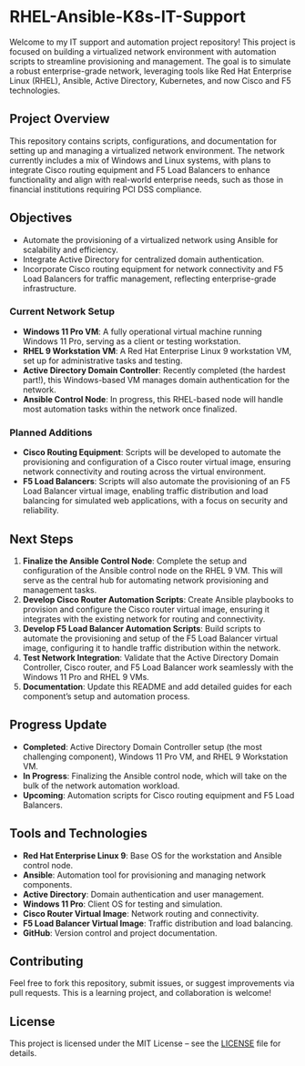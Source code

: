 # RHEL-Ansible-K8s-IT-Support

Welcome to my IT support and automation project repository! This project is focused on building a virtualized network environment with automation scripts to streamline provisioning and management. The goal is to simulate a robust enterprise-grade network, leveraging tools like Red Hat Enterprise Linux (RHEL), Ansible, Active Directory, Kubernetes, and now Cisco and F5 technologies.

## Project Overview
This repository contains scripts, configurations, and documentation for setting up and managing a virtualized network environment. The network currently includes a mix of Windows and Linux systems, with plans to integrate Cisco routing equipment and F5 Load Balancers to enhance functionality and align with real-world enterprise needs, such as those in financial institutions requiring PCI DSS compliance.

## Objectives
- Automate the provisioning of a virtualized network using Ansible for scalability and efficiency.
- Integrate Active Directory for centralized domain authentication.
- Incorporate Cisco routing equipment for network connectivity and F5 Load Balancers for traffic management, reflecting enterprise-grade infrastructure.

### Current Network Setup
- **Windows 11 Pro VM**: A fully operational virtual machine running Windows 11 Pro, serving as a client or testing workstation.
- **RHEL 9 Workstation VM**: A Red Hat Enterprise Linux 9 workstation VM, set up for administrative tasks and testing.
- **Active Directory Domain Controller**: Recently completed (the hardest part!), this Windows-based VM manages domain authentication for the network.
- **Ansible Control Node**: In progress, this RHEL-based node will handle most automation tasks within the network once finalized.

### Planned Additions
- **Cisco Routing Equipment**: Scripts will be developed to automate the provisioning and configuration of a Cisco router virtual image, ensuring network connectivity and routing across the virtual environment.
- **F5 Load Balancers**: Scripts will also automate the provisioning of an F5 Load Balancer virtual image, enabling traffic distribution and load balancing for simulated web applications, with a focus on security and reliability.

## Next Steps
1. **Finalize the Ansible Control Node**: Complete the setup and configuration of the Ansible control node on the RHEL 9 VM. This will serve as the central hub for automating network provisioning and management tasks.
2. **Develop Cisco Router Automation Scripts**: Create Ansible playbooks to provision and configure the Cisco router virtual image, ensuring it integrates with the existing network for routing and connectivity.
3. **Develop F5 Load Balancer Automation Scripts**: Build scripts to automate the provisioning and setup of the F5 Load Balancer virtual image, configuring it to handle traffic distribution within the network.
4. **Test Network Integration**: Validate that the Active Directory Domain Controller, Cisco router, and F5 Load Balancer work seamlessly with the Windows 11 Pro and RHEL 9 VMs.
5. **Documentation**: Update this README and add detailed guides for each component’s setup and automation process.

## Progress Update
- **Completed**: Active Directory Domain Controller setup (the most challenging component), Windows 11 Pro VM, and RHEL 9 Workstation VM.
- **In Progress**: Finalizing the Ansible control node, which will take on the bulk of the network automation workload.
- **Upcoming**: Automation scripts for Cisco routing equipment and F5 Load Balancers.

## Tools and Technologies
- **Red Hat Enterprise Linux 9**: Base OS for the workstation and Ansible control node.
- **Ansible**: Automation tool for provisioning and managing network components.
- **Active Directory**: Domain authentication and user management.
- **Windows 11 Pro**: Client OS for testing and simulation.
- **Cisco Router Virtual Image**: Network routing and connectivity.
- **F5 Load Balancer Virtual Image**: Traffic distribution and load balancing.
- **GitHub**: Version control and project documentation.

## Contributing
Feel free to fork this repository, submit issues, or suggest improvements via pull requests. This is a learning project, and collaboration is welcome!

## License
This project is licensed under the MIT License – see the [LICENSE](LICENSE) file for details.
